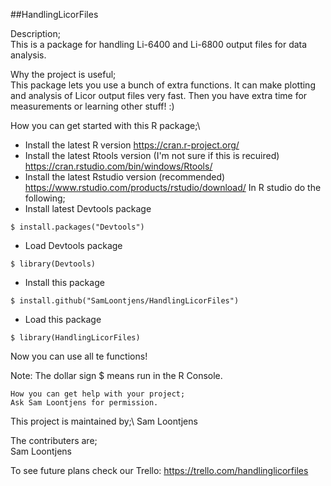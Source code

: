 ##HandlingLicorFiles

Description;\
This is a package for handling Li-6400 and Li-6800 output files for data analysis.

Why the project is useful;\
This package lets you use a bunch of extra functions. It can make plotting and analysis of Licor output files very fast. Then you have extra time for measurements or learning other stuff! :)

How you can get started with this R package;\
- Install the latest R version                     https://cran.r-project.org/
- Install the latest Rtools version (I'm not sure if this is recuired)               https://cran.rstudio.com/bin/windows/Rtools/
- Install the latest Rstudio version (recommended)   https://www.rstudio.com/products/rstudio/download/
In R studio do the following;
- Install latest Devtools package        
```
$ install.packages("Devtools")
```
- Load Devtools package     
```
$ library(Devtools)
```
- Install this package 
```
$ install.github("SamLoontjens/HandlingLicorFiles")
```
- Load this package                      
```
$ library(HandlingLicorFiles)
```
Now you can use all te functions!

Note: The dollar sign $ means run in the R Console.

```
How you can get help with your project;
Ask Sam Loontjens for permission.
```

This project is maintained by;\ 
Sam Loontjens

The contributers are;\
Sam Loontjens

To see future plans check our Trello: https://trello.com/handlinglicorfiles

